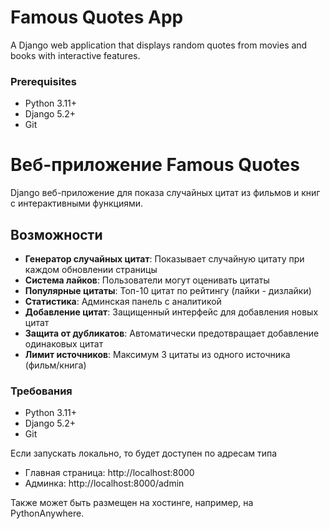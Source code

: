 # Famous Quotes App

A Django web application that displays random quotes from movies and books with interactive features.

### Prerequisites
- Python 3.11+
- Django 5.2+
- Git

# Веб-приложение Famous Quotes

Django веб-приложение для показа случайных цитат из фильмов и книг с интерактивными функциями.

## Возможности

- **Генератор случайных цитат**: Показывает случайную цитату при каждом обновлении страницы
- **Система лайков**: Пользователи могут оценивать цитаты
- **Популярные цитаты**: Топ-10 цитат по рейтингу (лайки - дизлайки)
- **Статистика**: Админская панель с аналитикой
- **Добавление цитат**: Защищенный интерфейс для добавления новых цитат
- **Защита от дубликатов**: Автоматически предотвращает добавление одинаковых цитат
- **Лимит источников**: Максимум 3 цитаты из одного источника (фильм/книга)

### Требования
- Python 3.11+
- Django 5.2+
- Git

Если запускать локально, то будет доступен по адресам типа
   - Главная страница: http://localhost:8000
   - Админка: http://localhost:8000/admin

Также может быть размещен на хостинге, например, на PythonAnywhere.
